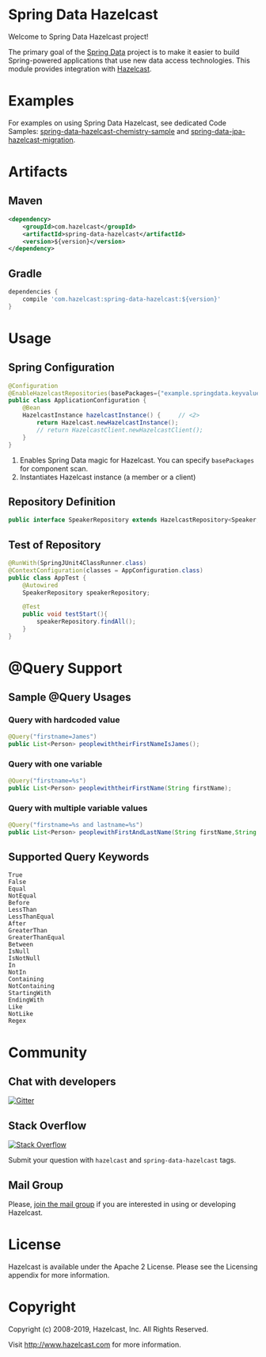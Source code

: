 Spring Data Hazelcast
=======================
Welcome to Spring Data Hazelcast project!

The primary goal of the [Spring Data](http://projects.spring.io/spring-data/) project is to make it easier to build Spring-powered applications that use new data access technologies. This module provides integration with [Hazelcast](http://hazelcast.com).

# Examples

For examples on using Spring Data Hazelcast, see dedicated Code Samples: [spring-data-hazelcast-chemistry-sample](https://github.com/hazelcast/hazelcast-code-samples/tree/master/hazelcast-integration/spring-data-hazelcast-chemistry-sample) and [spring-data-jpa-hazelcast-migration](https://github.com/hazelcast/hazelcast-code-samples/tree/master/hazelcast-integration/spring-data-jpa-hazelcast-migration).

# Artifacts

## Maven

```xml
<dependency>
    <groupId>com.hazelcast</groupId>
    <artifactId>spring-data-hazelcast</artifactId>
    <version>${version}</version>
</dependency>
```

## Gradle

```groovy
dependencies {
    compile 'com.hazelcast:spring-data-hazelcast:${version}'
}
```

# Usage

## Spring Configuration

```java
@Configuration
@EnableHazelcastRepositories(basePackages={"example.springdata.keyvalue.chemistry"}) // <1>
public class ApplicationConfiguration {
    @Bean
    HazelcastInstance hazelcastInstance() {     // <2> 
        return Hazelcast.newHazelcastInstance();
        // return HazelcastClient.newHazelcastClient();
    }
}
```

1. Enables Spring Data magic for Hazelcast. You can specify `basePackages` for component scan.
2. Instantiates Hazelcast instance (a member or a client)

## Repository Definition

```java
public interface SpeakerRepository extends HazelcastRepository<Speaker, Long> {}
```

## Test of Repository

```java
@RunWith(SpringJUnit4ClassRunner.class)
@ContextConfiguration(classes = AppConfiguration.class)
public class AppTest {
    @Autowired
    SpeakerRepository speakerRepository;

    @Test
    public void testStart(){
        speakerRepository.findAll();
    }
}
```

# @Query Support

## Sample @Query Usages

### Query with hardcoded value

```java
@Query("firstname=James")
public List<Person> peoplewiththeirFirstNameIsJames();
```

### Query with one variable

```java
@Query("firstname=%s")
public List<Person> peoplewiththeirFirstName(String firstName);
```

### Query with multiple variable values

```java
@Query("firstname=%s and lastname=%s")
public List<Person> peoplewithFirstAndLastName(String firstName,String lastName);
```

## Supported Query Keywords

```
True
False
Equal
NotEqual
Before
LessThan
LessThanEqual
After
GreaterThan
GreaterThanEqual
Between
IsNull
IsNotNull
In
NotIn
Containing
NotContaining
StartingWith
EndingWith
Like
NotLike
Regex
```

# Community

## Chat with developers

[![Gitter](https://badges.gitter.im/hazelcast/spring-data-hazelcast.svg)](https://gitter.im/hazelcast/hazelcast)

## Stack Overflow 

[![Stack Overflow](http://cdn.sstatic.net/Sites/stackoverflow/company/img/logos/so/so-icon.png?v=c78bd457575a)](http://stackoverflow.com/questions/tagged/hazelcast)

Submit your question with `hazelcast` and `spring-data-hazelcast` tags.

## Mail Group

Please, [join the mail group](http://groups.google.com/group/hazelcast) if you are interested in using or developing Hazelcast.

# License

Hazelcast is available under the Apache 2 License. Please see the Licensing appendix for more information.

# Copyright

Copyright (c) 2008-2019, Hazelcast, Inc. All Rights Reserved.

Visit http://www.hazelcast.com for more information.

